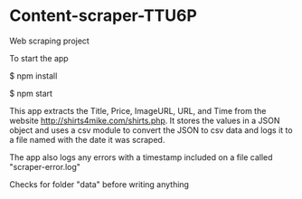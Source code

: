 # Content-scraper-TTU6P
Web scraping project

To start the app

$ npm install

$ npm start


This app extracts the Title, Price, ImageURL, URL, and Time from
the website http://shirts4mike.com/shirts.php. It stores the values
in a JSON object and uses a csv module to convert the JSON 
to csv data and logs it to a file named with the date it was 
scraped.

The app also logs any errors with a timestamp included on 
a file called "scraper-error.log"

Checks for folder "data" before writing anything

